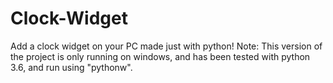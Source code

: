 # Clock-Widget
Add a clock widget on your PC made just with python!
Note: This version of the project is only running on windows, and has been tested with python 3.6,
and run using "pythonw".
